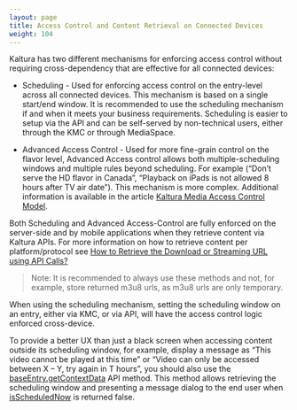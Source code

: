 ```yaml
---
layout: page
title: Access Control and Content Retrieval on Connected Devices
weight: 104
---
```



Kaltura has two different mechanisms for enforcing access control without requiring cross-dependency that are effective for all connected devices:

* Scheduling - Used for enforcing access control on the entry-level across all connected devices. This mechanism is based on a single start/end window. It is recommended to use the scheduling mechanism if and when it meets your business requirements. Scheduling is easier to setup via the API and can be self-served by non-technical users, either through the KMC or through MediaSpace.

* Advanced Access Control - Used for more fine-grain control on the flavor level, Advanced Access control allows both multiple-scheduling windows and multiple rules beyond scheduling. For example (“Don’t serve the HD flavor in Canada”, “Playback on iPads is not allowed 8 hours after TV air date”). This mechanism is more complex. Additional information is available in the article [Kaltura Media Access Control Model](/api-docs/Secure_Control_and_Govern/kaltura-media-access-control-model.html).
  
Both Scheduling and Advanced Access-Control are fully enforced on the server-side and by mobile applications when they retrieve content via Kaltura APIs. For more information on how to retrieve content per platform/protocol see [How to Retrieve the Download or Streaming URL using API Calls?](/api-docs/deliver-and-distribute-media/retrieve-download-or-streaming-url-using-api-calls.html)

>Note: It is recommended to always use these methods and not, for example, store returned m3u8 urls, as m3u8 urls are only temporary.

When using the scheduling mechanism, setting the scheduling window on an entry, either via KMC, or via API, will have the access control logic enforced cross-device.

To provide a better UX than just a black screen when accessing content outside its scheduling window, for example, display a message as “This video cannot be played at this time” or “Video can only be accessed between X – Y, try again in T hours”, you should also use the <a href="https://developer.kaltura.com/api-docs/#/baseEntry.getContextData">baseEntry.getContextData</a> API method. This method allows retrieving the scheduling window and presenting a message dialog to the end user when <a href="https://developer.kaltura.com/api-docs/#/KalturaEntryContextDataResult">isScheduledNow</a> is returned false.
